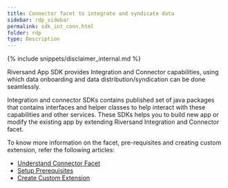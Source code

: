 ```yaml
---
title: Connector facet to integrate and syndicate data
sidebar: rdp_sidebar
permalink: sdk_int_conn.html
folder: rdp
type: Description
---
```


{% include snippets/disclaimer_internal.md %} 

Riversand App SDK provides Integration and Connector capabilities, using which data onboarding and data distribution/syndication can be done seamlessly. 

Integration and connector SDKs contains published set of java packages that contains interfaces and helper classes to help interact with these capabilities and other services. These SDKs helps you to build new app or modify the existing app by extending Riversand Integration and Connector facet.

To know more information on the facet, pre-requisites and creating custom extension, refer the following articles:

* [Understand Connector Facet](si_connector_framework.html)
* [Setup Prerequisites](si_ext_set_pre.html)
* [Create Custom Extension](si_ext_create_custom.html)